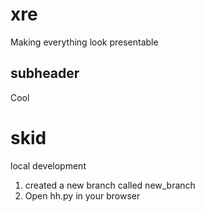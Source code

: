 # xre
Making everything look presentable
## subheader
Cool

# skid
local development

1. created a new branch called new_branch
2. Open hh.py in your browser